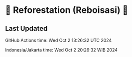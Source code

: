 
# 🌳 Reforestation (Reboisasi) 🌲

## Last Updated

GitHub Actions time: Wed Oct  2 13:26:32 UTC 2024

Indonesia/Jakarta time: Wed Oct  2 20:26:32 WIB 2024
